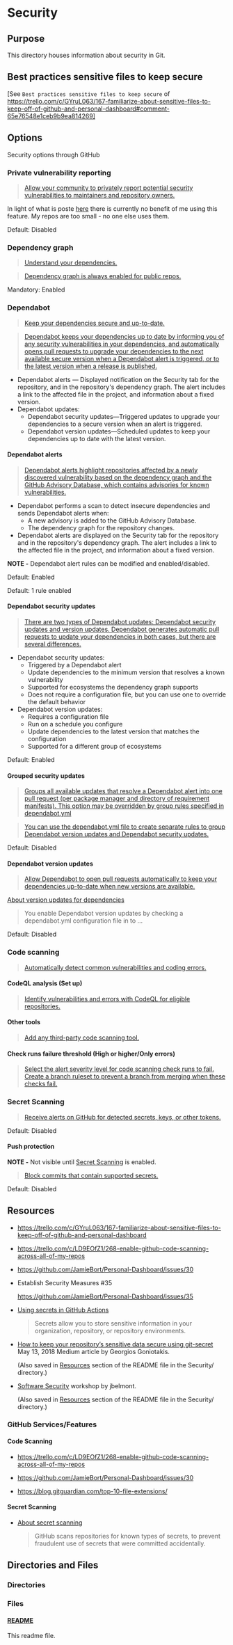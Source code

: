 # Security

## Purpose

This directory houses information about security in Git.

## Best practices sensitive files to keep secure

[See `Best practices sensitive files to keep secure` of https://trello.com/c/GYruL063/167-familiarize-about-sensitive-files-to-keep-off-of-github-and-personal-dashboard#comment-65e76548e1ceb9b9ea814269]

## Options

Security options through GitHub

### Private vulnerability reporting

> [Allow your community to privately report potential security vulnerabilities to maintainers and repository owners.](https://github.com/JamieBort/LearningDirectory/settings/security_analysis)

In light of what is poste [here](https://docs.github.com/en/code-security/security-advisories/guidance-on-reporting-and-writing-information-about-vulnerabilities/privately-reporting-a-security-vulnerability#about-privately-reporting-a-security-vulnerability) there is currently no benefit of me using this feature. My repos are too small - no one else uses them.

Default: Disabled

### Dependency graph

> [Understand your dependencies.](https://github.com/JamieBort/LearningDirectory/settings/security_analysis)

> [Dependency graph is always enabled for public repos.](https://github.com/JamieBort/LearningDirectory/settings/security_analysis)

Mandatory: Enabled

### Dependabot

> [Keep your dependencies secure and up-to-date.](https://github.com/JamieBort/LearningDirectory/settings/security_analysis)

> [Dependabot keeps your dependencies up to date by informing you of any security vulnerabilities in your dependencies, and automatically opens pull requests to upgrade your dependencies to the next available secure version when a Dependabot alert is triggered, or to the latest version when a release is published.](https://docs.github.com/en/code-security/supply-chain-security/understanding-your-software-supply-chain/about-supply-chain-security#what-is-dependabot)

- Dependabot alerts — Displayed notification on the Security tab for the repository, and in the repository's dependency graph. The alert includes a link to the affected file in the project, and information about a fixed version.
- Dependabot updates:
  - Dependabot security updates—Triggered updates to upgrade your dependencies to a secure version when an alert is triggered.
  - Dependabot version updates—Scheduled updates to keep your dependencies up to date with the latest version.

#### Dependabot alerts

> [](https://github.com/JamieBort/LearningDirectory/settings/security_analysis)

> [Dependabot alerts highlight repositories affected by a newly discovered vulnerability based on the dependency graph and the GitHub Advisory Database, which contains advisories for known vulnerabilities.](https://docs.github.com/en/code-security/supply-chain-security/understanding-your-software-supply-chain/about-supply-chain-security#what-are-dependabot-alerts)

- Dependabot performs a scan to detect insecure dependencies and sends Dependabot alerts when:
  - A new advisory is added to the GitHub Advisory Database.
  - The dependency graph for the repository changes.
- Dependabot alerts are displayed on the Security tab for the repository and in the repository's dependency graph. The alert includes a link to the affected file in the project, and information about a fixed version.

**NOTE -** Dependabot alert rules can be modified and enabled/disabled.

Default: Enabled

Default: 1 rule enabled

#### Dependabot security updates

> [](https://github.com/JamieBort/LearningDirectory/settings/security_analysis)

> [There are two types of Dependabot updates: Dependabot security updates and version updates. Dependabot generates automatic pull requests to update your dependencies in both cases, but there are several differences.](https://docs.github.com/en/code-security/supply-chain-security/understanding-your-software-supply-chain/about-supply-chain-security#what-are-dependabot-updates)

- Dependabot security updates:
  - Triggered by a Dependabot alert
  - Update dependencies to the minimum version that resolves a known vulnerability
  - Supported for ecosystems the dependency graph supports
  - Does not require a configuration file, but you can use one to override the default behavior
- Dependabot version updates:
  - Requires a configuration file
  - Run on a schedule you configure
  - Update dependencies to the latest version that matches the configuration
  - Supported for a different group of ecosystems

Default: Enabled

#### Grouped security updates

> [Groups all available updates that resolve a Dependabot alert into one pull request (per package manager and directory of requirement manifests). This option may be overridden by group rules specified in dependabot.yml](https://github.com/JamieBort/Portfolio-Website/settings/security_analysis)

> [You can use the dependabot.yml file to create separate rules to group Dependabot version updates and Dependabot security updates.](https://docs.github.com/en/enterprise-cloud@latest/code-security/dependabot/dependabot-version-updates/configuration-options-for-the-dependabot.yml-file#groups)

Default: Disabled

#### Dependabot version updates

> [Allow Dependabot to open pull requests automatically to keep your dependencies up-to-date when new versions are available.](https://github.com/JamieBort/LearningDirectory/settings/security_analysis)

[About version updates for dependencies](https://docs.github.com/en/code-security/dependabot/dependabot-version-updates/configuring-dependabot-version-updates#about-version-updates-for-dependencies)

> You enable Dependabot version updates by checking a dependabot.yml configuration file in to ...

Default: Disabled

### Code scanning

> [Automatically detect common vulnerabilities and coding errors.](https://github.com/JamieBort/LearningDirectory/settings/security_analysis)

#### CodeQL analysis (Set up)

> [Identify vulnerabilities and errors with CodeQL for eligible repositories.](https://github.com/JamieBort/LearningDirectory/settings/security_analysis)

#### Other tools

> [Add any third-party code scanning tool.](https://github.com/JamieBort/LearningDirectory/settings/security_analysis)

#### Check runs failure threshold (High or higher/Only errors)

> [Select the alert severity level for code scanning check runs to fail. Create a branch ruleset to prevent a branch from merging when these checks fail.](https://github.com/JamieBort/LearningDirectory/settings/security_analysis)

### Secret Scanning

> [Receive alerts on GitHub for detected secrets, keys, or other tokens.](https://github.com/JamieBort/LearningDirectory/settings/security_analysis)

Default: Disabled

#### Push protection

**NOTE -** Not visible until [Secret Scanning](./README.md#secret-scanning) is enabled.

> [Block commits that contain supported secrets.](https://github.com/JamieBort/LearningDirectory/settings/security_analysis)

Default: Disabled

## Resources

- https://trello.com/c/GYruL063/167-familiarize-about-sensitive-files-to-keep-off-of-github-and-personal-dashboard

- https://trello.com/c/LD9EOfZ1/268-enable-github-code-scanning-across-all-of-my-repos

- https://github.com/JamieBort/Personal-Dashboard/issues/30

- Establish Security Measures #35

  https://github.com/JamieBort/Personal-Dashboard/issues/35

- [Using secrets in GitHub Actions](https://docs.github.com/en/actions/security-guides/using-secrets-in-github-actions)

  > Secrets allow you to store sensitive information in your organization, repository, or repository environments.

- [How to keep your repository’s sensitive data secure using git-secret](https://medium.com/@GeorgiosGoniotakis/how-to-keep-your-repositorys-sensitive-data-secure-using-git-secret-c1ddc28cb985) May 13, 2018 Medium article by Georgios Goniotakis.

  (Also saved in [Resources](../../Security/README.md#resources) section of the README file in the Security/ directory.)

- [Software Security](https://github.com/jbelmont/software-security-workshop) workshop by jbelmont.

  (Also saved in [Resources](../../Security/README.md#resources) section of the README file in the Security/ directory.)

### GitHub Services/Features

#### Code Scanning

- https://trello.com/c/LD9EOfZ1/268-enable-github-code-scanning-across-all-of-my-repos

- https://github.com/JamieBort/Personal-Dashboard/issues/30

- https://blog.gitguardian.com/top-10-file-extensions/

#### Secret Scanning

- [About secret scanning](https://docs.github.com/en/code-security/secret-scanning/about-secret-scanning)
  > GitHub scans repositories for known types of secrets, to prevent fraudulent use of secrets that were committed accidentally.

## Directories and Files

### Directories

### Files

#### [README](./README.md)

This readme file.
